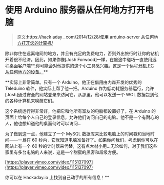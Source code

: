 # 使用 Arduino 服务器从任何地方打开电脑

> 原文:[https://hack aday . com/2014/12/28/使用 arduino-server 从任何地方打开您的计算机/](https://hackaday.com/2014/12/28/turn-on-your-computer-from-anywhere-with-an-arduino-server/)

除非你住在远离电网的地方，并且有充足的免费电力，否则外出旅行时让你的钻机开着很不经济。因此，如果你像[Josh Forwood]一样，在旅途中碰巧一直使用远程桌面客户端**,你可能会对他提供的这个小工具感兴趣。这是一个远程[开机 PC 从任何地方的设备。](http://hackaday.io/project/3660-power-on-pc-from-anywhere)**

 **实际上非常简单。只有一个 Arduino。他正在借用由内森开发的优秀的 Teleduino 软件，他实际上帮了他一把。Arduino 作为低功耗服务器运行，允许[Josh]通过安全的网站登录来访问它。从那里，他可以发送一个 WOL 数据包到他的各种计算机来唤醒它们。

这个系统运行得非常好，他把它和他所有室友的电脑都设置好了，在 Arduino 的页面上给每个人自己的登录信息，允许他们访问自己的电脑。他不是一个有耐心的人，他也想知道他的桌面何时可以访问…

为了做到这一点，他建立了一个 MySQL 数据库来比较电脑上的时间戳和当地时间——一旦在 60 秒内，它就知道电脑准备好了。如果你问我们，考虑到你可以在网站上有一个 60 秒的计时器来代替，这有点大材小用…无论如何，对于我们这些家里有多台电脑的人来说，这是一个甜蜜的黑客和超级方便。

[https://player.vimeo.com/video/115137097](https://player.vimeo.com/video/115137097)

你可以在 Hackaday.io 上找到自己动手的所有信息！**